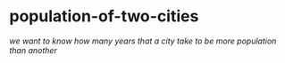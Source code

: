 # population-of-two-cities
<p><i>we want to know how many years that a city take to be more population than another</i></p>
